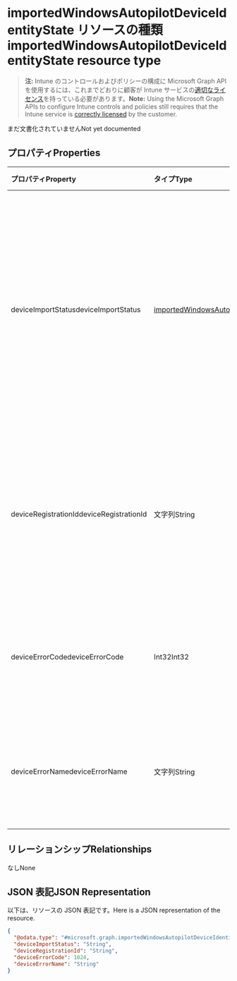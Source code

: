 # <a name="importedwindowsautopilotdeviceidentitystate-resource-type"></a><span data-ttu-id="9be9d-101">importedWindowsAutopilotDeviceIdentityState リソースの種類</span><span class="sxs-lookup"><span data-stu-id="9be9d-101">importedWindowsAutopilotDeviceIdentityState resource type</span></span>

> <span data-ttu-id="9be9d-102">**注:** Intune のコントロールおよびポリシーの構成に Microsoft Graph API を使用するには、これまでどおりに顧客が Intune サービスの[適切なライセンス](https://go.microsoft.com/fwlink/?linkid=839381)を持っている必要があります。</span><span class="sxs-lookup"><span data-stu-id="9be9d-102">**Note:** Using the Microsoft Graph APIs to configure Intune controls and policies still requires that the Intune service is [correctly licensed](https://go.microsoft.com/fwlink/?linkid=839381) by the customer.</span></span>

<span data-ttu-id="9be9d-103">まだ文書化されていません</span><span class="sxs-lookup"><span data-stu-id="9be9d-103">Not yet documented</span></span>
## <a name="properties"></a><span data-ttu-id="9be9d-104">プロパティ</span><span class="sxs-lookup"><span data-stu-id="9be9d-104">Properties</span></span>
|<span data-ttu-id="9be9d-105">プロパティ</span><span class="sxs-lookup"><span data-stu-id="9be9d-105">Property</span></span>|<span data-ttu-id="9be9d-106">タイプ</span><span class="sxs-lookup"><span data-stu-id="9be9d-106">Type</span></span>|<span data-ttu-id="9be9d-107">説明</span><span class="sxs-lookup"><span data-stu-id="9be9d-107">Description</span></span>|
|:---|:---|:---|
|<span data-ttu-id="9be9d-108">deviceImportStatus</span><span class="sxs-lookup"><span data-stu-id="9be9d-108">deviceImportStatus</span></span>|[<span data-ttu-id="9be9d-109">importedWindowsAutopilotDeviceIdentityImportStatus</span><span class="sxs-lookup"><span data-stu-id="9be9d-109">importedWindowsAutopilotDeviceIdentityImportStatus</span></span>](../resources/intune_enrollment_importedwindowsautopilotdeviceidentityimportstatus.md)|<span data-ttu-id="9be9d-110">Device Directory Service (DDS) から報告されたデバイスの状態です。</span><span class="sxs-lookup"><span data-stu-id="9be9d-110">Device status reported by Device Directory Service(DDS).</span></span> <span data-ttu-id="9be9d-111">可能な値は、`unknown`、`pending`、`partial`、`complete`、`error`です。</span><span class="sxs-lookup"><span data-stu-id="9be9d-111">The possible values are `unknown`, `pending`, `partial`, `complete`, `error`, , , , , , , or .</span></span>|
|<span data-ttu-id="9be9d-112">deviceRegistrationId</span><span class="sxs-lookup"><span data-stu-id="9be9d-112">deviceRegistrationId</span></span>|<span data-ttu-id="9be9d-113">文字列</span><span class="sxs-lookup"><span data-stu-id="9be9d-113">String</span></span>|<span data-ttu-id="9be9d-114">正常に追加されたと Devce Directory Service (DDS) から報告されたデバイスの Devce Registration ID です。</span><span class="sxs-lookup"><span data-stu-id="9be9d-114">Device Registration ID for successfully added device reported by Device Directory Service(DDS).</span></span>|
|<span data-ttu-id="9be9d-115">deviceErrorCode</span><span class="sxs-lookup"><span data-stu-id="9be9d-115">deviceErrorCode</span></span>|<span data-ttu-id="9be9d-116">Int32</span><span class="sxs-lookup"><span data-stu-id="9be9d-116">Int32</span></span>|<span data-ttu-id="9be9d-117">Device Directory Service (DDS) から報告されたデバイス エラー コードです。</span><span class="sxs-lookup"><span data-stu-id="9be9d-117">Device error code reported by Device Directory Service(DDS).</span></span>|
|<span data-ttu-id="9be9d-118">deviceErrorName</span><span class="sxs-lookup"><span data-stu-id="9be9d-118">deviceErrorName</span></span>|<span data-ttu-id="9be9d-119">文字列</span><span class="sxs-lookup"><span data-stu-id="9be9d-119">String</span></span>|<span data-ttu-id="9be9d-120">Device Directory Service (DDS) から報告されたデバイス エラー名です。</span><span class="sxs-lookup"><span data-stu-id="9be9d-120">Device error name reported by Device Directory Service(DDS).</span></span>|

## <a name="relationships"></a><span data-ttu-id="9be9d-121">リレーションシップ</span><span class="sxs-lookup"><span data-stu-id="9be9d-121">Relationships</span></span>
<span data-ttu-id="9be9d-122">なし</span><span class="sxs-lookup"><span data-stu-id="9be9d-122">None</span></span>
## <a name="json-representation"></a><span data-ttu-id="9be9d-123">JSON 表記</span><span class="sxs-lookup"><span data-stu-id="9be9d-123">JSON Representation</span></span>
<span data-ttu-id="9be9d-124">以下は、リソースの JSON 表記です。</span><span class="sxs-lookup"><span data-stu-id="9be9d-124">Here is a JSON representation of the resource.</span></span>
<!--{
  "blockType": "resource",
  "@odata.type": "microsoft.graph.importedWindowsAutopilotDeviceIdentityState"
}-->
``` json
{
  "@odata.type": "#microsoft.graph.importedWindowsAutopilotDeviceIdentityState",
  "deviceImportStatus": "String",
  "deviceRegistrationId": "String",
  "deviceErrorCode": 1024,
  "deviceErrorName": "String"
}
```



